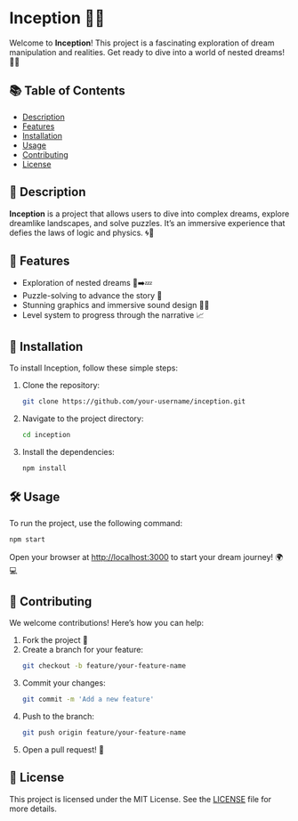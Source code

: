 # Inception 🚀💤

Welcome to **Inception**! This project is a fascinating exploration of dream manipulation and realities. Get ready to dive into a world of nested dreams! 🌌✨

## 📚 Table of Contents

- [Description](#description)
- [Features](#features)
- [Installation](#installation)
- [Usage](#usage)
- [Contributing](#contributing)
- [License](#license)

## 📖 Description

**Inception** is a project that allows users to dive into complex dreams, explore dreamlike landscapes, and solve puzzles. It’s an immersive experience that defies the laws of logic and physics. 🌀💭

## 🌟 Features

- Exploration of nested dreams 🛌➡️💤
- Puzzle-solving to advance the story 🧩
- Stunning graphics and immersive sound design 🎨🎶
- Level system to progress through the narrative 📈

## 🔧 Installation

To install Inception, follow these simple steps:

1. Clone the repository:
   ```bash
   git clone https://github.com/your-username/inception.git
   ```
2. Navigate to the project directory:
   ```bash
   cd inception
   ```
3. Install the dependencies:
   ```bash
   npm install
   ```

## 🛠️ Usage

To run the project, use the following command:

```bash
npm start
```

Open your browser at [http://localhost:3000](http://localhost:3000) to start your dream journey! 🌍💻

## 🤝 Contributing

We welcome contributions! Here’s how you can help:

1. Fork the project 🍴
2. Create a branch for your feature:
   ```bash
   git checkout -b feature/your-feature-name
   ```
3. Commit your changes:
   ```bash
   git commit -m 'Add a new feature'
   ```
4. Push to the branch:
   ```bash
   git push origin feature/your-feature-name
   ```
5. Open a pull request! 🚀

## 📄 License

This project is licensed under the MIT License. See the [LICENSE](LICENSE) file for more details.